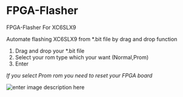 
# FPGA-Flasher
FPGA-Flasher For XC6SLX9

Automate flashing XC6SLX9 from *.bit file by drag and drop function

 1. Drag and drop your *.bit file
 2. Select your rom type which your want (Normal,Prom)
 3. Enter 

*If you select Prom rom you need to reset your FPGA board*

![enter image description here](https://raw.githubusercontent.com/thanatath/FPGA-Flasher/master/Screenshot.png)